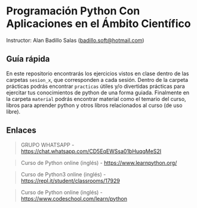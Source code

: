 # Programación Python Con Aplicaciones en el Ámbito Científico

Instructor: Alan Badillo Salas (badillo.soft@hotmail.com)

## Guía rápida

En este repositorio encontrarás los ejercicios vistos en clase dentro de las carpetas `sesion_x`, que corresponden a cada sesión. Dentro de la carpeta prácticas podrás encontrar `practicas` útiles y/o divertidas prácticas para ejercitar tus conocimientos de python de una forma guiada. Finalmente en la carpeta `material` podrás encontrar material como el temario del curso, libros para aprender python y otros libros relacionados al curso (de uso libre).

## Enlaces

> GRUPO WHATSAPP - https://chat.whatsapp.com/CD5EqEWSsa01bHuqqMeS2I

> Curso de Python online (inglés) - https://www.learnpython.org/

> Curso de Python3 online (inglés) - https://repl.it/student/classrooms/17929

> Curso de Python online (inglés) - https://www.codeschool.com/learn/python